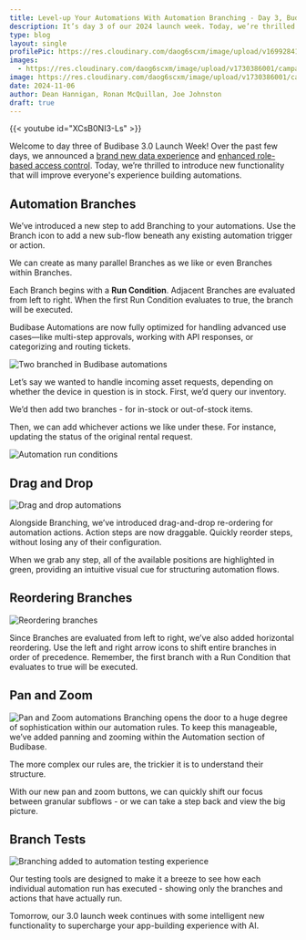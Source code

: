```yaml
---
title: Level-up Your Automations With Automation Branching - Day 3, Budibase Launch Week
description: It’s day 3 of our 2024 launch week. Today, we’re thrilled to unveil Automation Branching, empowering you to build sophisticated, automated workflows with ease. 
type: blog
layout: single
profilePic: https://res.cloudinary.com/daog6scxm/image/upload/v1699284176/Branding/Assets/Symbol/RGB/Full%20Colour/bb-symbol-trans_v60zdz.svg
images:
  - https://res.cloudinary.com/daog6scxm/image/upload/v1730386001/campaigns/3.0/day%203/day_3_a1h2jb.png
image: https://res.cloudinary.com/daog6scxm/image/upload/v1730386001/campaigns/3.0/day%203/day_3_a1h2jb.png
date: 2024-11-06
author: Dean Hannigan, Ronan McQuillan, Joe Johnston
draft: true
---
```


{{< youtube id="XCsB0NI3-Ls" >}}

Welcome to day three of Budibase 3.0 Launch Week! Over the past few days, we announced a [brand new data experience](/blog/updates/v3/launchweek/day1) and [enhanced role-based access control](/blog/updates/v3/launchweek/day2). Today, we’re thrilled to introduce new functionality that will improve everyone's experience building automations.

## Automation Branches

We’ve introduced a new step to add Branching to your automations. Use the Branch icon to add a new sub-flow beneath any existing automation trigger or action. 

We can create as many parallel Branches as we like or even Branches within Branches. 

Each Branch begins with a **Run Condition**. Adjacent Branches are evaluated from left to right. When the first Run Condition evaluates to true, the branch will be executed.

Budibase Automations are now fully optimized for handling advanced use cases—like multi-step approvals, working with API responses, or categorizing and routing tickets.

![Two branched in Budibase automations](https://res.cloudinary.com/daog6scxm/image/upload/v1730386001/campaigns/3.0/day%203/branching_djgn0q.webp)

Let’s say we wanted to handle incoming asset requests, depending on whether the device in question is in stock. First, we’d query our inventory. 

We’d then add two branches - for in-stock or out-of-stock items.

Then, we can add whichever actions we like under these. For instance, updating the status of the original rental request.

![Automation run conditions](https://res.cloudinary.com/daog6scxm/image/upload/v1730386002/campaigns/3.0/day%203/branching_condition_bbhyc0.webp)

## Drag and Drop

![Drag and drop automations](https://res.cloudinary.com/daog6scxm/image/upload/v1730386682/campaigns/3.0/day%203/drag_and_drop_lowawo.webp)

Alongside Branching, we’ve introduced drag-and-drop re-ordering for automation actions. Action steps are now draggable. Quickly reorder steps, without losing any of their configuration. 

When we grab any step, all of the available positions are highlighted in green, providing an intuitive visual cue for structuring automation flows.

## Reordering Branches
![Reordering branches](https://res.cloudinary.com/daog6scxm/image/upload/v1730387063/campaigns/3.0/day%203/move-branch_figxtu.webp)

Since Branches are evaluated from left to right, we’ve also added horizontal reordering. Use the left and right arrow icons to shift entire branches in order of precedence. Remember, the first branch with a Run Condition that evaluates to true will be executed.

## Pan and Zoom
![Pan and Zoom automations](https://res.cloudinary.com/daog6scxm/image/upload/v1730387330/campaigns/3.0/day%203/CleanShot_2024-10-31_at_15.08.13_d8kvls.gif)
Branching opens the door to a huge degree of sophistication within our automation rules. To keep this manageable, we’ve added panning and zooming within the Automation section of Budibase.

The more complex our rules are, the trickier it is to understand their structure.

With our new pan and zoom buttons, we can quickly shift our focus between granular subflows - or we can take a step back and view the big picture.

## Branch Tests

![Branching added to automation testing experience](https://res.cloudinary.com/daog6scxm/image/upload/v1730387928/campaigns/3.0/day%203/test_ufzu87.webp)

Our testing tools are designed to make it a breeze to see how each individual automation run has executed - showing only the branches and actions that have actually run. 

Tomorrow, our 3.0 launch week continues with some intelligent new functionality to supercharge your app-building experience with AI.